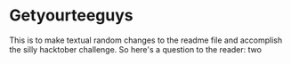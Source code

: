 # Getyourteeguys
This is to make textual random changes to the readme file and accomplish the silly hacktober challenge.
So here's a question to the reader: 
two     
